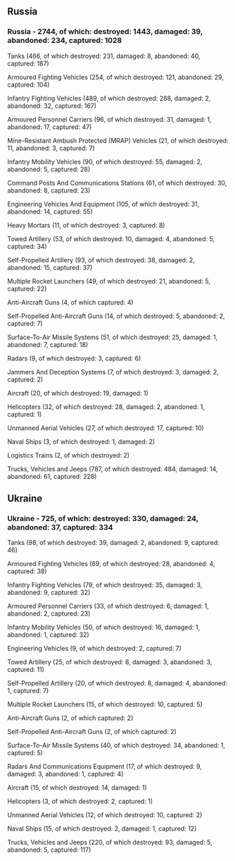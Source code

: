 
 
 ## Russia
 
 ### Russia - 2744, of which: destroyed: 1443, damaged: 39, abandoned: 234, captured: 1028

 

 

 Tanks (466, of which destroyed: 231, damaged: 8, abandoned: 40, captured: 187)

 Armoured Fighting Vehicles (254, of which destroyed: 121, abandoned: 29, captured: 104)

 Infantry Fighting Vehicles (489, of which destroyed: 288, damaged: 2, abandoned: 32, captured: 167)

 Armoured Personnel Carriers (96, of which destroyed: 31, damaged: 1, abandoned: 17, captured: 47)

 Mine-Resistant Ambush Protected (MRAP) Vehicles (21, of which destroyed: 11, abandoned: 3, captured: 7)

 Infantry Mobility Vehicles (90, of which destroyed: 55, damaged: 2, abandoned: 5, captured: 28)

 Command Posts And Communications Stations (61, of which destroyed: 30, abandoned: 8, captured: 23)

 Engineering Vehicles And Equipment (105, of which destroyed: 31, abandoned: 14, captured: 55)

 Heavy Mortars (11, of which destroyed: 3, captured: 8)

 Towed Artillery (53, of which destroyed: 10, damaged: 4, abandoned: 5, captured: 34)

 Self-Propelled Artillery (93, of which destroyed: 38, damaged: 2, abandoned: 15, captured: 37)

 Multiple Rocket Launchers (49, of which destroyed: 21, abandoned: 5, captured: 22)

 Anti-Aircraft Guns (4, of which captured: 4)

 Self-Propelled Anti-Aircraft Guns (14, of which destroyed: 5, abandoned: 2, captured: 7)

 Surface-To-Air Missile Systems (51, of which destroyed: 25, damaged: 1, abandoned: 7, captured: 18)

 Radars (9, of which destroyed: 3, captured: 6)

 Jammers And Deception Systems (7, of which destroyed: 3, damaged: 2, captured: 2)

 Aircraft (20, of which destroyed: 19, damaged: 1)

 Helicopters (32, of which destroyed: 28, damaged: 2, abandoned: 1, captured: 1)

 Unmanned Aerial Vehicles (27, of which destroyed: 17, captured: 10)

 Naval Ships (3, of which destroyed: 1, damaged: 2)

 Logistics Trains (2, of which destroyed: 2)

 Trucks, Vehicles and Jeeps (787, of which destroyed: 484, damaged: 14, abandoned: 61, captured: 228)

 
 
 ## Ukraine
 
 ### Ukraine - 725, of which: destroyed: 330, damaged: 24, abandoned: 37, captured: 334

 

 

 Tanks (98, of which destroyed: 39, damaged: 2, abandoned: 9, captured: 46)

 Armoured Fighting Vehicles (69, of which destroyed: 28, abandoned: 4, captured: 38)

 Infantry Fighting Vehicles (79, of which destroyed: 35, damaged: 3, abandoned: 9, captured: 32)

 Armoured Personnel Carriers (33, of which destroyed: 6, damaged: 1, abandoned: 2, captured: 23)

 Infantry Mobility Vehicles (50, of which destroyed: 16, damaged: 1, abandoned: 1, captured: 32)

 Engineering Vehicles (9, of which destroyed: 2, captured: 7)

 Towed Artillery (25, of which destroyed: 8, damaged: 3, abandoned: 3, captured: 11)

 Self-Propelled Artillery (20, of which destroyed: 8, damaged: 4, abandoned: 1, captured: 7)

 Multiple Rocket Launchers (15, of which destroyed: 10, captured: 5)

 Anti-Aircraft Guns (2, of which captured: 2)

 Self-Propelled Anti-Aircraft Guns (2, of which captured: 2)

 Surface-To-Air Missile Systems (40, of which destroyed: 34, abandoned: 1, captured: 5)

 

 

 Radars And Communications Equipment (17, of which destroyed: 9, damaged: 3, abandoned: 1, captured: 4)

 Aircraft (15, of which destroyed: 14, damaged: 1)

 Helicopters (3, of which destroyed: 2, captured: 1)

 Unmanned Aerial Vehicles (12, of which destroyed: 10, captured: 2)

 Naval Ships (15, of which destroyed: 2, damaged: 1, captured: 12)

 Trucks, Vehicles and Jeeps (220, of which destroyed: 93, damaged: 5, abandoned: 5, captured: 117)

